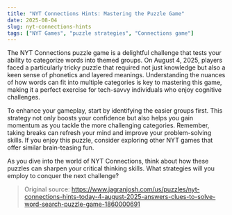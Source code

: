 ```yaml
---
title: "NYT Connections Hints: Mastering the Puzzle Game"
date: 2025-08-04
slug: nyt-connections-hints
tags: ["NYT Games", "puzzle strategies", "Connections game"]
---
```


The NYT Connections puzzle game is a delightful challenge that tests your ability to categorize words into themed groups. On August 4, 2025, players faced a particularly tricky puzzle that required not just knowledge but also a keen sense of phonetics and layered meanings. Understanding the nuances of how words can fit into multiple categories is key to mastering this game, making it a perfect exercise for tech-savvy individuals who enjoy cognitive challenges.

To enhance your gameplay, start by identifying the easier groups first. This strategy not only boosts your confidence but also helps you gain momentum as you tackle the more challenging categories. Remember, taking breaks can refresh your mind and improve your problem-solving skills. If you enjoy this puzzle, consider exploring other NYT games that offer similar brain-teasing fun.

As you dive into the world of NYT Connections, think about how these puzzles can sharpen your critical thinking skills. What strategies will you employ to conquer the next challenge? 
> Original source: https://www.jagranjosh.com/us/puzzles/nyt-connections-hints-today-4-august-2025-answers-clues-to-solve-word-search-puzzle-game-1860000691